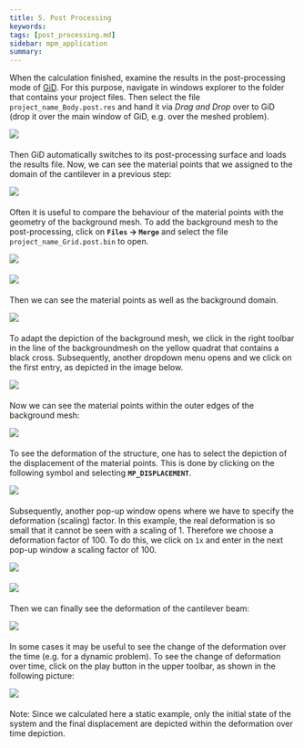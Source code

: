 ```yaml
---
title: 5. Post Processing
keywords: 
tags: [post_processing.md]
sidebar: mpm_application
summary: 
---
```


When the calculation finished, examine the results in the post-processing mode of [GiD](https://www.gidhome.com/). For this purpose, navigate in windows explorer to the folder that contains your project files. Then select the file `project_name_Body.post.res` and hand it via *Drag and Drop* over to GiD (drop it over the main window of GiD, e.g. over the meshed problem).

<img src="https://user-images.githubusercontent.com/51473791/190993773-bd58206b-a5ff-4c8f-9591-7f411916ecff.jpg" style="display: block; margin: auto; margin-bottom: 20px">

Then GiD automatically switches to its post-processing surface and loads the results file. Now, we can see the material points that we assigned to the domain of the cantilever in a previous step:

<img src="https://user-images.githubusercontent.com/51473791/190993829-0a32d698-038c-4deb-a980-ea12e896ab28.jpg" style="display: block; margin: auto; margin-bottom: 20px">

Often it is useful to compare the behaviour of the material points with the geometry of the background mesh. To add the background mesh to the post-processing, click on **`Files` &#8594; `Merge`** and select the file `project_name_Grid.post.bin` to open.

<img src="https://user-images.githubusercontent.com/51473791/170937564-ecc48ed7-73ee-419c-83d9-fbf9e31c105d.png" style="display: block; margin: auto; margin-bottom: 20px">

<img src="https://user-images.githubusercontent.com/51473791/170937565-e41df791-0ad3-4935-b6ea-f32418f62ac7.png" style="display: block; margin: auto; margin-bottom: 20px">

Then we can see the material points as well as the background domain.

<img src="https://user-images.githubusercontent.com/51473791/190993887-72c795f9-c4d3-463b-8122-9b70c3c60883.jpg" style="display: block; margin: auto; margin-bottom: 20px">

To adapt the depiction of the background mesh, we click in the right toolbar in the line of the backgroundmesh on the yellow quadrat that contains a black cross. Subsequently, another dropdown menu opens and we click on the first entry, as depicted in the image below.

<img src="https://user-images.githubusercontent.com/51473791/170946238-f77bdc44-1705-4bdb-bdc9-e2fbc28b3a98.png" style="display: block; margin: auto; margin-bottom: 20px">

Now we can see the material points within the outer edges of the background mesh:

<img src="https://user-images.githubusercontent.com/51473791/191246995-0dce65d8-3f90-48aa-aedb-2139f02612fd.jpg" style="display: block; margin: auto; margin-bottom: 20px">

To see the deformation of the structure, one has to select the depiction of the displacement of the
material points. This is done by clicking on the following symbol and selecting **`MP_DISPLACEMENT`**.

<img src="https://user-images.githubusercontent.com/51473791/191246922-99cd2f61-0993-48d2-9520-c8d116e1c741.jpg" style="display: block; margin: auto; margin-bottom: 20px">

Subsequently, another pop-up window opens where we have to specify the deformation (scaling) factor. In this example, the real deformation is so small that it cannot be seen with a scaling of 1. Therefore we choose a deformation factor of 100. To do this, we click on `1x` and enter in the next pop-up window a scaling factor of 100.

<img src="https://user-images.githubusercontent.com/51473791/170950810-f1dd3e8c-c739-46a3-b5b6-5e88b0e1b4d9.png" style="display: block; margin: auto; margin-bottom: 20px">
<img src="https://user-images.githubusercontent.com/51473791/170950838-7cda9d63-4b23-4429-a28b-aa414fb4a8e3.png" style="display: block; margin: auto; margin-bottom: 20px">

Then we can finally see the deformation of the cantilever beam:

<img src="https://user-images.githubusercontent.com/51473791/190995668-4b21da90-b2f4-498d-94ef-c454efebab72.jpg" style="display: block; margin: auto; margin-bottom: 20px">

In some cases it may be useful to see the change of the deformation over the time (e.g. for a dynamic problem). To see the change of deformation over time, click on the play button in the upper toolbar, as shown in the following picture:

<img src="https://user-images.githubusercontent.com/51473791/190995834-88570b1a-3a17-420a-ab1f-e4ae021e079b.jpg" style="display: block; margin: auto; margin-bottom: 20px">

Note: Since we calculated here a static example, only the initial state of the system and the final displacement are depicted within the deformation over time depiction.
